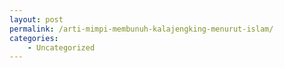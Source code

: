 ```yaml
---
layout: post
permalink: /arti-mimpi-membunuh-kalajengking-menurut-islam/
categories:
    - Uncategorized
---
```


